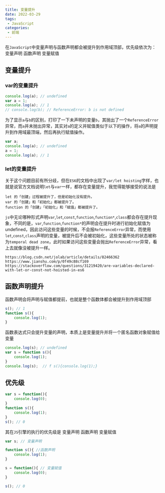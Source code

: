 ```yaml
---
title: 变量提升
date: 2022-03-29
tags:
 - JavaScript
categories:
 - 前端
--- 
```


在`JavaScript`中变量声明与函数声明都会被提升到作用域顶部，优先级依次为：变量声明 函数声明 变量赋值

## 变量提升

### var的变量提升
```JavaScript
console.log(a); // undefined
var a = 1;
console.log(a); // 1
// console.log(b); // ReferenceError: b is not defined
```
为了显示`a`与`b`的区别，打印了一下未声明的变量`b`，其抛出了一个`ReferenceError`异常，而`a`并未抛出异常，其实对`a`的定义并赋值类似于以下的操作，将`a`的声明提升到作用域最顶端，然后再执行赋值操作。
```JavaScript
var a;
console.log(a); // undefined
a = 1;
console.log(a); // 1
```
### let的变量提升
关于这个问题目前有所分歧，但在`ES6`的文档中出现了`var/let hoisting`字样，也就是说官方文档说明`let`与`var`一样，都存在变量提升，我觉得能够接受的说法是
```
let 的「创建」过程被提升了，但是初始化没有提升。  
var 的「创建」和「初始化」都被提升了。  
function 的「创建」「初始化」和「赋值」都被提升了。
```

`js`中无论哪种形式声明`var`,`let`,`const`,`function`,`function*`,`class`都会存在提升现象，不同的是，`var`,`function`,`function*`的声明会在提升时进行初始化赋值为 undefined，因此访问这些变量的时候，不会报`ReferenceError`异常，而使用`let`,`const`,`class`声明的变量，被提升后不会被初始化，这些变量所处的状态被称为`temporal dead zone`，此时如果访问这些变量会抛出`ReferenceError`异常，看上去就像没被提升一样。
```
https://blog.csdn.net/jolab/article/details/82466362
https://www.jianshu.com/p/0f49c88cf169
https://stackoverflow.com/questions/31219420/are-variables-declared-with-let-or-const-not-hoisted-in-es6
```

## 函数声明提升
函数声明会将声明与赋值都提前，也就是整个函数体都会被提升到作用域顶部
```JavaScript
s(); // 1
function s(){
    console.log(1);
}
```
函数表达式只会提升变量的声明，本质上是变量提升并将一个匿名函数对象赋值给变量
```JavaScript
console.log(s); // undefined
var s = function s(){
    console.log(1);
}
console.log(s);  // f s(){console.log(1);}
```

## 优先级

```JavaScript
var s = function(){
    console.log(0);
}
function s(){
    console.log(1);
}
s(); // 0
```
其在`JS`引擎的执行的优先级是 变量声明 函数声明 变量赋值

```JavaScript
var s; // 变量声明

function s(){ //函数声明
    console.log(1);
}

s = function(){ // 变量赋值
    console.log(0);
}

s(); // 0
```

